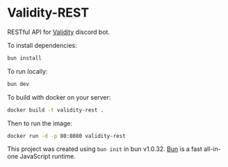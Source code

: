 # Validity-REST

RESTful API for [Validity](https://movva-gpu/Validity) discord bot.

To install dependencies:

```bash
bun install
```

To run locally:

```bash
bun dev
```

To build with docker on your server:
```bash
docker build -t validity-rest .
```

Then to run the image:
```bash
docker run -d -p 80:8080 validity-rest
```

This project was created using `bun init` in bun v1.0.32. [Bun](https://bun.sh) is a fast all-in-one JavaScript runtime.

